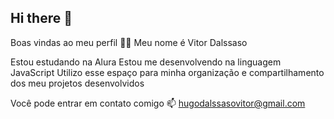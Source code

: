 ## Hi there 👋

Boas vindas ao meu perfil 💙💙
Meu nome é Vitor Dalssaso

Estou estudando na Alura
Estou me desenvolvendo na linguagem JavaScript
Utilizo esse espaço para minha organização e compartilhamento dos meu projetos desenvolvidos

Você pode entrar em contato comigo 📫
hugodalssasovitor@gmail.com

